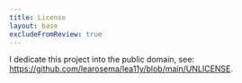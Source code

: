 ```yaml
---
title: License
layout: base
excludeFromReview: true
---
```

I dedicate this project into the public domain, see: <https://github.com/learosema/lea11y/blob/main/UNLICENSE>.
